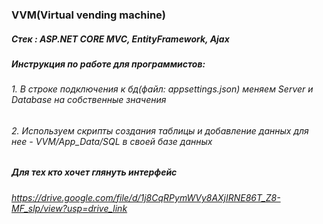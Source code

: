### VVM(Virtual vending machine)
##### Стек : ASP.NET CORE MVC, EntityFramework, Ajax

##### Инструкция по работе для программистов:
###### 1. В строке подключения к бд(файл: appsettings.json) меняем Server и Database на собственные значения
###### 2. Используем скрипты создания таблицы и добавление данных для нее - VVM/App_Data/SQL в своей базе данных

##### Для тех кто хочет глянуть интерфейс 
###### https://drive.google.com/file/d/1j8CqRPymWVy8AXjIRNE86T_Z8-MF_slp/view?usp=drive_link
